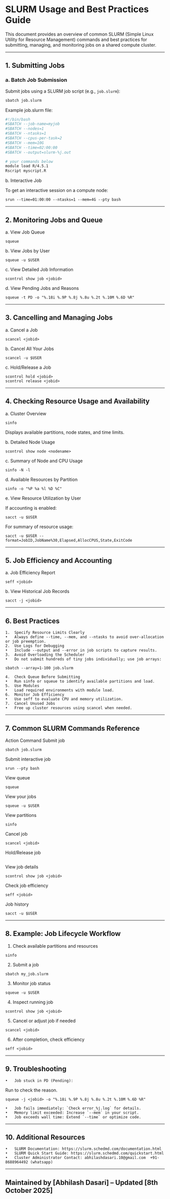 # SLURM Usage and Best Practices Guide

This document provides an overview of common SLURM (Simple Linux Utility for Resource Management) commands and best practices for submitting, managing, and monitoring jobs on a shared compute cluster.

---

## 1. Submitting Jobs

### a. Batch Job Submission
Submit jobs using a SLURM job script (e.g., `job.slurm`):

```bash
sbatch job.slurm
```

Example job.slurm file:
```bash
#!/bin/bash
#SBATCH --job-name=myjob
#SBATCH --nodes=1
#SBATCH --ntasks=1
#SBATCH --cpus-per-task=2
#SBATCH --mem=10G
#SBATCH --time=02:00:00
#SBATCH --output=slurm-%j.out

# your commands below
module load R/4.5.1
Rscript myscript.R

```

b. Interactive Job

To get an interactive session on a compute node:
```
srun --time=01:00:00 --ntasks=1 --mem=4G --pty bash
```

---

## 2. Monitoring Jobs and Queue

a. View Job Queue

```
squeue
```

b. View Jobs by User

```
squeue -u $USER
```

c. View Detailed Job Information
```
scontrol show job <jobid>
```
d. View Pending Jobs and Reasons
```
squeue -t PD -o "%.18i %.9P %.8j %.8u %.2t %.10M %.6D %R"
```

---

## 3. Cancelling and Managing Jobs

a. Cancel a Job
```
scancel <jobid>
```
b. Cancel All Your Jobs
```
scancel -u $USER
```
c. Hold/Release a Job
```
scontrol hold <jobid>
scontrol release <jobid>
```

---

## 4. Checking Resource Usage and Availability

a. Cluster Overview
```
sinfo
```
Displays available partitions, node states, and time limits.

b. Detailed Node Usage
```
scontrol show node <nodename>
```
c. Summary of Node and CPU Usage
```
sinfo -N -l
```
d. Available Resources by Partition
```
sinfo -o "%P %a %l %D %C"
```
e. View Resource Utilization by User

If accounting is enabled:
```
sacct -u $USER
```
For summary of resource usage:
```
sacct -u $USER --format=JobID,JobName%30,Elapsed,AllocCPUS,State,ExitCode
```

---

## 5. Job Efficiency and Accounting

a. Job Efficiency Report
```
seff <jobid>
```
b. View Historical Job Records
```
sacct -j <jobid>
```

---

## 6. Best Practices
	1.	Specify Resource Limits Clearly
	•	Always define --time, --mem, and --ntasks to avoid over-allocation or job preemption.
	2.	Use Logs for Debugging
	•	Include --output and --error in job scripts to capture results.
	3.	Avoid Overloading the Scheduler
	•	Do not submit hundreds of tiny jobs individually; use job arrays:
```
sbatch --array=1-100 job.slurm
```

	4.	Check Queue Before Submitting
	•	Run sinfo or squeue to identify available partitions and load.
	5.	Use Modules
	•	Load required environments with module load.
	6.	Monitor Job Efficiency
	•	Use seff to evaluate CPU and memory utilization.
	7.	Cancel Unused Jobs
	•	Free up cluster resources using scancel when needed.

---

## 7. Common SLURM Commands Reference

Action	Command Submit job	
```
sbatch job.slurm
```
Submit interactive job	
```
srun --pty bash
```
View queue	
```
squeue
```
View your jobs	
```
squeue -u $USER
```
View partitions	
```
sinfo
```
Cancel job	
```
scancel <jobid>
```
Hold/Release job	
```scontrol hold/release <jobid>
```
View job details	
```
scontrol show job <jobid>
```
Check job efficiency	
```
seff <jobid>
```
Job history	
```
sacct -u $USER
```

---

## 8. Example: Job Lifecycle Workflow

1.	Check available partitions and resources
```
sinfo
```

2.	Submit a job
```
sbatch my_job.slurm
```

3.	Monitor job status
```
squeue -u $USER
```

4.	Inspect running job
```
scontrol show job <jobid>
```

5.	Cancel or adjust job if needed
```
scancel <jobid>
```

6.	After completion, check efficiency
```
seff <jobid>
```
---

## 9. Troubleshooting
	•	Job stuck in PD (Pending):
Run to check the reason.
```
squeue -j <jobid> -o "%.18i %.9P %.8j %.8u %.2t %.10M %.6D %R"
```
	•	Job fails immediately: `Check error_%j.log` for details.
	•	Memory limit exceeded: Increase `--mem` in your script.
	•	Job exceeds wall time: Extend `--time` or optimize code.

---

## 10. Additional Resources
	•	SLURM Documentation: https://slurm.schedmd.com/documentation.html
	•	SLURM Quick Start Guide: https://slurm.schedmd.com/quickstart.html
	•	Cluster Administrator Contact: abhilashdasari.10@gmail.com  +91-8688964492 (whatsapp)

---
Maintained by [Abhilash Dasari] – Updated [8th October 2025]
---
